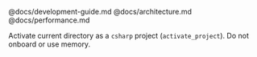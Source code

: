 @docs/development-guide.md
@docs/architecture.md
@docs/performance.md

Activate current directory as a `csharp` project (`activate_project`). Do not onboard or use memory.
